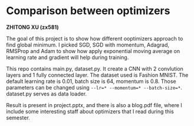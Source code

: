 # Comparison between optimizers
**ZHITONG XU (zx581)**

The goal of this project is to show how different ooptimizers approach to find global minimum. I picked SGD, SGD with momentum, Adagrad, RMSProp and Adam to show how apply exponential moving average on learning rate and gradient will help during training.

This repo contains main.py, dataset.py. It create a CNN with 2 convlution layers and 1 fully connected layer. The dataset used is Fashion MNIST. The default learning rate is 0.01, batch size is 64, momentum is 0.8. Those parameters can be changed using ```--lr=* --momentum=* --batch-size=*```. dataset.py serves as data loader.

Result is present in project.pptx, and there is also a blog.pdf file, where I include some interesting staff about optimizers that I read during this semester.
